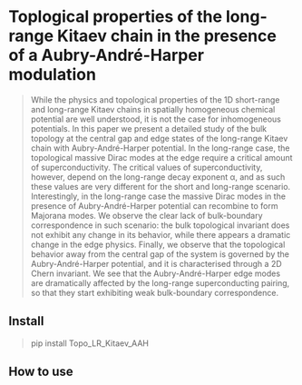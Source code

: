 # Toplogical properties of the long-range Kitaev chain in the presence of a Aubry-André-Harper modulation

> While the physics and topological properties of the 1D short-range and long-range Kitaev chains in
spatially homogeneous chemical potential are well understood, it is not the case for inhomogeneous
potentials. In this paper we present a detailed study of the bulk topology at the central gap and
edge states of the long-range Kitaev chain with Aubry-André-Harper potential. In the long-range
case, the topological massive Dirac modes at the edge require a critical amount of superconductivity.
The critical values of superconductivity, however, depend on the long-range decay exponent α, and
as such these values are very different for the short and long-range scenario. Interestingly, in the
long-range case the massive Dirac modes in the presence of Aubry-André-Harper potential can
recombine to form Majorana modes. We observe the clear lack of bulk-boundary correspondence in
such scenario: the bulk topological invariant does not exhibit any change in its behavior, while there
appears a dramatic change in the edge physics. Finally, we observe that the topological behavior
away from the central gap of the system is governed by the Aubry-André-Harper potential, and it
is characterised through a 2D Chern invariant. We see that the Aubry-André-Harper edge modes
are dramatically affected by the long-range superconducting pairing, so that they start exhibiting
weak bulk-boundary correspondence.

## Install
> pip install Topo_LR_Kitaev_AAH

## How to use

